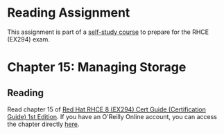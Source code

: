 # Reading Assignment
This assignment is part of a [self-study course](../README.md) to prepare for the RHCE (EX294) exam.
# Chapter 15: Managing Storage

## Reading
Read chapter 15 of [Red Hat RHCE 8 (EX294) Cert Guide (Certification Guide) 1st Edition](https://www.amazon.com/RHCE-EX294-Cert-Guide-Certification/dp/0136872433).  If you have an O'Reilly Online account, you can access the chapter directly [here](https://learning.oreilly.com/library/view/Red+Hat+RHCE+8+(EX294)+Cert+Guide/9780136872481/ch15.html#ch15).
